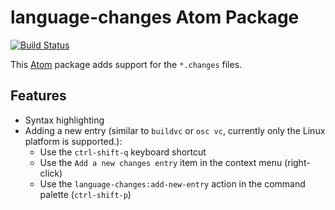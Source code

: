 # language-changes Atom Package

[![Build Status](https://travis-ci.org/lslezak/language-changes.svg)](https://travis-ci.org/lslezak/language-changes)

This [Atom](https://atom.io) package adds support for the `*.changes` files.

## Features

- Syntax highlighting
- Adding a new entry (similar to `buildvc` or `osc vc`, currently only the Linux
  platform is supported.):
  - Use the `ctrl-shift-q` keyboard shortcut
  - Use the `Add a new changes entry` item in the context menu (right-click)
  - Use the `language-changes:add-new-entry` action in the command palette
    (`ctrl-shift-p`)
